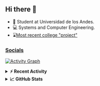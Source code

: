## Hi there 👋

<!--
**Daniel-VergaraM/Daniel-VergaraM** is a ✨ _special_ ✨ repository because its `README.md` (this file) appears on your GitHub profile.-->

- 🌱 Student at Universidad de los Andes.
- 💻 Systems and Computer Engineering.
- ⌛[Most recent college "project"](https://daniel-vergaram.github.io/Taller-1-DSE/)


<h3><a href="https://linktr.ee/dvergaram" target="_blank">Socials</a></h3>
  


[![Activity Graph](https://github-readme-activity-graph.vercel.app/graph?username=daniel-vergaram&theme=github-dark-dimmed&custom_title=Daniel%27s%20Activity%20Graph&hide_border=true)](https://github.com/ashutosh00710/github-readme-activity-graph)

<!--START_SECTION:activity-->

<!--END_SECTION:activity-->

<details> <summary> <b>⚡ Recent Activity</b> </summary>
  
<!--START_SECTION:waka-->
![Code Time](http://img.shields.io/badge/Code%20Time-276%20hrs%2041%20mins-blue)

![Lines of code](https://img.shields.io/badge/From%20Hello%20World%20I%27ve%20Written-4.4%20million%20lines%20of%20code-blue)

**🐱 My GitHub Data** 

> 📦 13.0 kB Used in GitHub's Storage 
 > 
> 🏆 259 Contributions in the Year 2025
 > 
> 🚫 Not Opted to Hire
 > 
> 📜 5 Public Repositories 
 > 
> 🔑 4 Private Repositories 
 > 
**I'm an Early 🐤** 

```text
🌞 Morning                531 commits         █████████░░░░░░░░░░░░░░░░   34.53 % 
🌆 Daytime                467 commits         ████████░░░░░░░░░░░░░░░░░   30.36 % 
🌃 Evening                405 commits         ███████░░░░░░░░░░░░░░░░░░   26.33 % 
🌙 Night                  135 commits         ██░░░░░░░░░░░░░░░░░░░░░░░   08.78 % 
```


📊 **This Week I Spent My Time On** 

```text
🕑︎ Time Zone: America/Bogota

💬 Programming Languages: 
Bash                     8 hrs 47 mins       ██████████░░░░░░░░░░░░░░░   41.29 % 
Java                     5 hrs 5 mins        ██████░░░░░░░░░░░░░░░░░░░   23.93 % 
HTML                     3 hrs 14 mins       ████░░░░░░░░░░░░░░░░░░░░░   15.24 % 
Markdown                 49 mins             █░░░░░░░░░░░░░░░░░░░░░░░░   03.86 % 
YAML                     42 mins             █░░░░░░░░░░░░░░░░░░░░░░░░   03.32 % 

🐱‍💻 Projects: 
oh-my-zsh                9 hrs 36 mins       ███████████░░░░░░░░░░░░░░   45.05 % 
ISIS2603_202510_S3_E3_Ase5 hrs 9 mins        ██████░░░░░░░░░░░░░░░░░░░   24.19 % 
Taller-1                 4 hrs 9 mins        █████░░░░░░░░░░░░░░░░░░░░   19.55 % 
Daniel-VergaraM          1 hr 36 mins        ██░░░░░░░░░░░░░░░░░░░░░░░   07.51 % 
Unknown Project          27 mins             █░░░░░░░░░░░░░░░░░░░░░░░░   02.14 % 
```


 Last Updated on 04/04/2025 01:47:58 UTC
<!--END_SECTION:waka-->

</details>

<details> <summary> <b>📈 GitHub Stats</b> </summary>
<!--START_SECTION:simplewaka-->

```txt
From: 10 June 2024 - To: 04 April 2025

Total Time: 276 hrs 41 mins

Java              136 hrs 3 mins  🟩🟩🟩🟩🟩🟩🟩🟩🟩🟩🟩🟩🟨⬜⬜⬜⬜⬜⬜⬜⬜⬜⬜⬜⬜   49.18 %
JavaScript        55 hrs 4 mins   🟩🟩🟩🟩🟩⬜⬜⬜⬜⬜⬜⬜⬜⬜⬜⬜⬜⬜⬜⬜⬜⬜⬜⬜⬜   19.90 %
TypeScript        38 hrs 8 mins   🟩🟩🟩🟨⬜⬜⬜⬜⬜⬜⬜⬜⬜⬜⬜⬜⬜⬜⬜⬜⬜⬜⬜⬜⬜   13.78 %
Bash              10 hrs 44 mins  🟩⬜⬜⬜⬜⬜⬜⬜⬜⬜⬜⬜⬜⬜⬜⬜⬜⬜⬜⬜⬜⬜⬜⬜⬜   03.88 %
Python            7 hrs 17 mins   🟨⬜⬜⬜⬜⬜⬜⬜⬜⬜⬜⬜⬜⬜⬜⬜⬜⬜⬜⬜⬜⬜⬜⬜⬜   02.64 %
```

<!--END_SECTION:simplewaka-->
</details>
